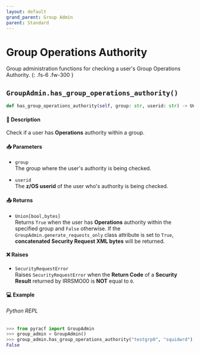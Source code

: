 ```yaml
---
layout: default
grand_parent: Group Admin
parent: Standard
---
```


# Group Operations Authority

Group administration functions for checking a user's Group Operations Authority. 
{: .fs-6 .fw-300 }

## `GroupAdmin.has_group_operations_authority()`

```python
def has_group_operations_authority(self, group: str, userid: str) -> Union[bool, bytes]:
```

#### 📄 Description

Check if a user has **Operations** authority within a group.

#### 📥 Parameters
* `group`<br>
  The group where the user's authority is being checked.

* `userid`<br>
  The **z/OS userid** of the user who's authority is being checked.

#### 📤 Returns
* `Union[bool,bytes]`<br>
  Returns `True` when the user has **Operations** authority within the specified group and `False` otherwise. If the `GroupAdmin.generate_requests_only` class attribute is set to `True`, **concatenated Security Request XML bytes** will be returned.

#### ❌ Raises
* `SecurityRequestError`<br>
  Raises `SecurityRequestError` when the **Return Code** of a **Security Result** returned by IRRSMO00 is **NOT** equal to `0`.

#### 💻 Example

###### Python REPL
```python
>>> from pyracf import GroupAdmin
>>> group_admin = GroupAdmin()
>>> group_admin.has_group_operations_authority("testgrp0", "squidwrd")
False
```